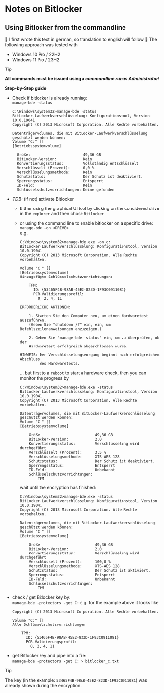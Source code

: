 # Notes on Bitlocker
## Using Bitlocker from the commandline
🚧 I first wrote this text in german, so translation to english will follow 🚧
The following approach was tested with
  * Windows 10 Pro / 22H2
  * Windows 11 Pro / 23H2

> [!TIP]
> **All commands must be issued using a *commandline runas Administrator*!**

**Step-by-Step guide**
* Check if bitlocker is already running:<br>
  `manage-bde -status`<br>
   ```
   C:\Windows\system32>manage-bde -status
   BitLocker-Laufwerkverschlüsselung: Konfigurationstool, Version 10.0.19041
   Copyright (C) 2013 Microsoft Corporation. Alle Rechte vorbehalten.

   Datenträgervolumes, die mit BitLocker-Laufwerkverschlüsselung
   geschützt werden können:
   Volume "C:" []
   [Betriebssystemvolume]

     Größe:                        49,36 GB
     BitLocker-Version:            Kein
     Konvertierungsstatus:         Vollständig entschlüsselt
     Verschlüsselt (Prozent):      0,0 %
     Verschlüsselungsmethode:      Kein
     Schutzstatus:                 Der Schutz ist deaktiviert.
     Sperrungsstatus:              Entsperrt
     ID-Feld:                      Kein
     Schlüsselschutzvorrichtungen: Keine gefunden
   ```
* _TDB:_ (if not) activate Bitlocker
  * Either using the graphical UI tool by clicking on the concidered drive in the `explorer` and then chose `Bitlocker`

  * or using the command line to enable bitlocker on a specific drive:<br>
    `manage-bde -on <DRIVE>`<br>
    e.g.
    ```
    C:\Windows\system32>manage-bde.exe -on c:
    BitLocker-Laufwerkverschlüsselung: Konfigurationstool, Version 10.0.19041
    Copyright (C) 2013 Microsoft Corporation. Alle Rechte vorbehalten.
    
    Volume "C:" []
    [Betriebssystemvolume]
    Hinzugefügte Schlüsselschutzvorrichtungen:
    
        TPM:
          ID: {53465F4B-98AB-45E2-823D-1F93C0911081}
          PCR-Validierungsprofil:
            0, 2, 4, 11
    
    ERFORDERLICHE AKTIONEN:
    
        1. Starten Sie den Computer neu, um einen Hardwaretest auszuführen.
        (Geben Sie "shutdown /?" ein, ein, um Befehlszeilenanweisungen anzuzeigen.)
    
        2. Geben Sie "manage-bde -status" ein, um zu überprüfen, ob der
        Hardwaretest erfolgreich abgeschlossen wurde.
    
    HINWEIS: Der Verschlüsselungsvorgang beginnt nach erfolgreichem Abschluss
             des Hardwaretests.
    ```  
    ... but first to a `reboot` to start a hardware check, then you can monitor the progress by <br>
    ```
    C:\Windows\system32>manage-bde.exe -status
    BitLocker-Laufwerkverschlüsselung: Konfigurationstool, Version 10.0.19041
    Copyright (C) 2013 Microsoft Corporation. Alle Rechte vorbehalten.
    
    Datenträgervolumes, die mit BitLocker-Laufwerkverschlüsselung
    geschützt werden können:
    Volume "C:" []
    [Betriebssystemvolume]
    
        Größe:                        49,36 GB
        BitLocker-Version:            2.0
        Konvertierungsstatus:         Verschlüsselung wird durchgeführt
        Verschlüsselt (Prozent):      3,5 %
        Verschlüsselungsmethode:      XTS-AES 128
        Schutzstatus:                 Der Schutz ist deaktiviert.
        Sperrungsstatus:              Entsperrt
        ID-Feld:                      Unbekannt
        Schlüsselschutzvorrichtungen:
            TPM
    ```
    wait until the encryption has finished:<br>
    ```
    C:\Windows\system32>manage-bde.exe -status
    BitLocker-Laufwerkverschlüsselung: Konfigurationstool, Version 10.0.19041
    Copyright (C) 2013 Microsoft Corporation. Alle Rechte vorbehalten.
    
    Datenträgervolumes, die mit BitLocker-Laufwerkverschlüsselung
    geschützt werden können:
    Volume "C:" []
    [Betriebssystemvolume]
    
        Größe:                        49,36 GB
        BitLocker-Version:            2.0
        Konvertierungsstatus:         Verschlüsselung wird durchgeführt
        Verschlüsselt (Prozent):      100,0 %
        Verschlüsselungsmethode:      XTS-AES 128
        Schutzstatus:                 Der Schutz ist aktiviert.
        Sperrungsstatus:              Entsperrt
        ID-Feld:                      Unbekannt
        Schlüsselschutzvorrichtungen:
            TPM
    ```
* check / get Bitlocker key by:<br>
  `manage-bde -protectors -get C:`
  e.g. for the example above it looks like
  ```
  Copyright (C) 2013 Microsoft Corporation. Alle Rechte vorbehalten.
  
  Volume "C:" []
  Alle Schlüsselschutzvorrichtungen
  
      TPM:
        ID: {53465F4B-98AB-45E2-823D-1F93C0911081}
        PCR-Validierungsprofil:
          0, 2, 4, 11
  ```  
* get Bitlocker key and pipe into a file:<br>
  `manage-bde -protectors -get C: > bitlocker_c.txt`
  
> [!TIP]
> The key (in the example: `53465F4B-98AB-45E2-823D-1F93C0911081`) was already shown during the encryption.
